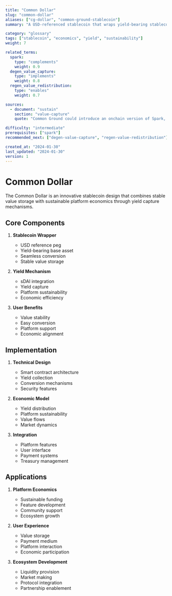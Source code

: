 ```yaml
---
title: "Common Dollar"
slug: "common-dollar"
aliases: ["cg-dollar", "common-ground-stablecoin"]
summary: "A USD-referenced stablecoin that wraps yield-bearing stablecoins like sDAI, allowing Common Ground to capture yield for platform sustainability while providing users with stable value storage."

category: "glossary"
tags: ["stablecoin", "economics", "yield", "sustainability"]
weight: 7

related_terms:
  spark:
    type: "complements"
    weight: 0.9
  degen_value_capture:
    type: "implements"
    weight: 0.8
  regen_value_redistribution:
    type: "enables"
    weight: 0.7

sources:
  - document: "sustain"
    section: "value-capture"
    quote: "Common Ground could introduce an onchain version of Spark, in the form of a USD-referenced stablecoin, which wraps a yield-bearing stablecoin like sDAI."

difficulty: "intermediate"
prerequisites: ["spark"]
recommended_next: ["degen-value-capture", "regen-value-redistribution"]

created_at: "2024-01-30"
last_updated: "2024-01-30"
version: 1
---
```


# Common Dollar

The Common Dollar is an innovative stablecoin design that combines stable value storage with sustainable platform economics through yield capture mechanisms.

## Core Components

1. **Stablecoin Wrapper**
   - USD reference peg
   - Yield-bearing base asset
   - Seamless conversion
   - Stable value storage

2. **Yield Mechanism**
   - sDAI integration
   - Yield capture
   - Platform sustainability
   - Economic efficiency

3. **User Benefits**
   - Value stability
   - Easy conversion
   - Platform support
   - Economic alignment

## Implementation

1. **Technical Design**
   - Smart contract architecture
   - Yield collection
   - Conversion mechanisms
   - Security features

2. **Economic Model**
   - Yield distribution
   - Platform sustainability
   - Value flows
   - Market dynamics

3. **Integration**
   - Platform features
   - User interface
   - Payment systems
   - Treasury management

## Applications

1. **Platform Economics**
   - Sustainable funding
   - Feature development
   - Community support
   - Ecosystem growth

2. **User Experience**
   - Value storage
   - Payment medium
   - Platform interaction
   - Economic participation

3. **Ecosystem Development**
   - Liquidity provision
   - Market making
   - Protocol integration
   - Partnership enablement 